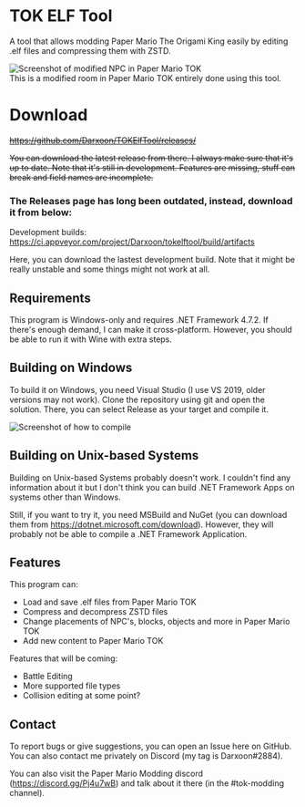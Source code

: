 # TOK ELF Tool
A tool that allows modding Paper Mario The Origami King easily by editing .elf files and compressing them with ZSTD.

![Screenshot of modified NPC in Paper Mario TOK](https://i.imgur.com/AsZlzvh.png)\
This is a modified room in Paper Mario TOK entirely done using this tool.

# Download
~~https://github.com/Darxoon/TOKElfTool/releases/~~

~~You can download the latest release from there. I always make sure that it's up to date. Note that it's still 
in development. Features are missing, stuff can break and field names are incomplete.~~

### The Releases page has long been outdated, instead, download it from below:

Development builds:  
https://ci.appveyor.com/project/Darxoon/tokelftool/build/artifacts

Here, you can download the lastest development build. Note that it might be really unstable and some things
might not work at all.

## Requirements
This program is Windows-only and requires .NET Framework 4.7.2. If there's enough demand, I can make it cross-platform. 
However, you should be able to run it with Wine with extra steps.

## Building on Windows
To build it on Windows, you need Visual Studio (I use VS 2019, older versions may not work). Clone the
repository using git and open the solution. There, you can select Release as your target and compile it.

![Screenshot of how to compile](https://i.imgur.com/LL3ZmAQ.png)

## Building on Unix-based Systems
Building on Unix-based Systems probably doesn't work. I couldn't find any information about it 
but I don't think you can build .NET Framework Apps on systems other than Windows.

Still, if you want to try it, you need MSBuild and NuGet (you can download them 
from https://dotnet.microsoft.com/download). However, they will probably not be able
to compile a .NET Framework Application.

## Features
This program can:
 * Load and save .elf files from Paper Mario TOK
 * Compress and decompress ZSTD files
 * Change placements of NPC's, blocks, objects and more in Paper Mario TOK
 * Add new content to Paper Mario TOK

Features that will be coming:
 * Battle Editing
 * More supported file types
 * Collision editing at some point?

## Contact
To report bugs or give suggestions, you can open an Issue here on GitHub. You can also contact me privately on Discord (my tag is Darxoon#2884).

You can also visit the Paper Mario Modding discord (https://discord.gg/Pj4u7wB) and talk about it there (in the #tok-modding channel). 
